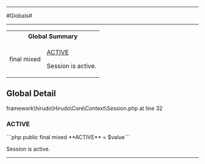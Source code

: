 - - -

#Globals#

- - -

<table id="summary_global" class="title">
<tr><th colspan="2" class="title">Global Summary</th></tr>
<tr>
<td class="type">final  mixed</td>
<td class="description"><p class="name"><a href="#ACTIVE">ACTIVE</a></p><p class="description">Session is active.</p></td>
</tr>
</table>

<h2 id="detail_global">Global Detail</h2>
<div class="location">framework\hirudo\Hirudo\Core\Context\Session.php at line 32</div>
<h3 id="ACTIVE">ACTIVE</h3>
```php
public final  mixed **ACTIVE** = $value```
<div class="details">
<p>Session is active.</p>
</div>

- - -

